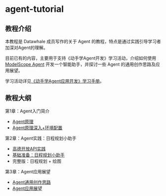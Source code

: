# agent-tutorial

## 教程介绍
本教程是 Datawhale 成员写作的关于 Agent 的教程，特点是通过实践引导学习者加深对Agent的理解。

目前已有的内容，主要用于支持《动手学Agent开发》学习活动，介绍如何使用 [ModelScope Agent](https://github.com/modelscope/modelscope-agent/tree/master) 开发一个智能助手，并探讨一些 Agent 的通用创作思路及应用展望。

学习活动详见[《动手学Agent应用开发》学习手册](https://datawhaler.feishu.cn/docx/DqaydpsFdovWonxDrYxcrBYxnkf)。

## 教程大纲
第1章：Agent入门简介
- [Agent原理](./notebook/第一章：Agent简介/1.1%20Agent原理.md)
- [Agent原理深入+环境配置](./notebook/第一章：Agent简介/1.2%20Agent原理深入+环境配置.md)

第2章：Agent实践：日程规划小助手
- [高德开放API实践](./notebook/第二章：Agent实践/2.1%20高德开放API实践.md)
- [基础准备：日程规划小助手](./notebook/第二章：Agent实践/2.2%20日程规划小助手.md)
- 完整版：日程规划 + 绘图

第3章：Agent应用展望
- [Agent通用创作思路](./notebook/第三章：Agent应用展望/3.1%20Agent通用创作思路.md)
- [Agent应用展望](./notebook/第三章：Agent应用展望/3.2%20Agent应用展望.md)
